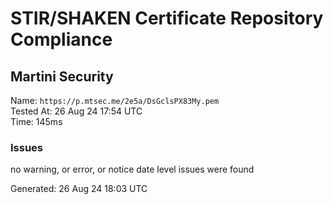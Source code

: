 # STIR/SHAKEN Certificate Repository Compliance

## Martini Security

Name: `https://p.mtsec.me/2e5a/DsGclsPX83My.pem`\
Tested At: 26 Aug 24 17:54 UTC\
Time: 145ms

### Issues

no warning, or error, or notice date level issues were found

Generated: 26 Aug 24 18:03 UTC